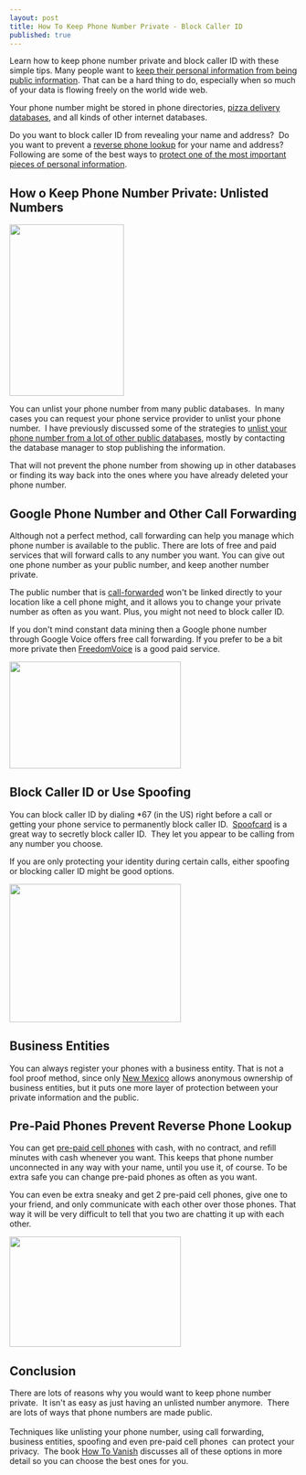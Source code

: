 ```yaml
---
layout: post
title: How To Keep Phone Number Private - Block Caller ID
published: true
---
```

<p>Learn how to keep phone number private and block caller ID with these simple tips. Many people want to <a href="http://www.howtovanish.com/2011/03/block-caller-id-prevent-reverse-phone-lookup-and-keep-your-phone-number-private" target="_blank">keep their personal information from being public information</a>. That can be a hard thing to do, especially when so much of your data is flowing freely on the world wide web.</p>
<p>Your phone number might be stored in phone directories, <a title="pizza delivery fail" href="http://www.howtovanish.com/?s=pizza+delivery+fail" target="_blank">pizza delivery databases</a>, and all kinds of other internet databases.</p>
<p>Do you want to block caller ID from revealing your name and address?  Do you want to prevent a <a href="http://www.whitepages.com/reverse_phone" target="_blank">reverse phone lookup</a> for your name and address?  Following are some of the best ways to <a title="remove personal information from the internet" href="http://www.howtovanish.com/2011/02/remove-personal-information-from-the-internet/" target="_blank">protect one of the most important pieces of personal information</a>.</p>
<h2>How o Keep Phone Number Private: Unlisted Numbers</h2>
<p><a href="http://www.howtovanish.com/wp-content/uploads/2011/03/anonymous_phone_call_by_burlapzack.jpg"><img class="aligncenter size-medium wp-image-2316" title="anonymous_phone_call_by_burlapzack" src="{{ site.baseurl }}/images/anonymous_phone_call_by_burlapzack-200x300.jpg" alt="" width="200" height="300" /></a></p>
<p>You can unlist your phone number from many public databases.  In many cases you can request your phone service provider to unlist your phone number.  I have previously discussed some of the strategies to <a href="http://www.howtovanish.com/?s=pizza+delivery+fail" target="_blank">unlist your phone number from a lot of other public databases</a>, mostly by contacting the database manager to stop publishing the information.</p>
<p>That will not prevent the phone number from showing up in other databases or finding its way back into the ones where you have already deleted your phone number.</p>
<h2>Google Phone Number and Other Call Forwarding</h2>
<p>Although not a perfect method, call forwarding can help you manage which phone number is available to the public. There are lots of free and paid services that will forward calls to any number you want. You can give out one phone number as your public number, and keep another number private.</p>
<p>The public number that is <a href="http://en.wikipedia.org/wiki/Remote_call_forwarding" target="_blank">call-forwarded</a> won't be linked directly to your location like a cell phone might, and it allows you to change your private number as often as you want. Plus, you might not need to block caller ID.</p>
<p>If you don't mind constant data mining then a Google phone number through Google Voice offers free call forwarding. If you prefer to be a bit more private then <a href="https://orders.freedomvoice.com/free-trial?utm_source=google&amp;utm_medium=cpc&amp;utm_term=call-forwarding&amp;utm_campaign=Freedom%2BVoice%2BSystems&amp;gclid=COrfxbSvz6cCFQxvbAodiFnvCg" target="_blank">FreedomVoice</a> is a good paid service.</p>
<p><a href="http://www.howtovanish.com/wp-content/uploads/2011/03/batman+and+robin+batphone.jpg"><img class="aligncenter size-medium wp-image-2317" title="batman+and+robin+batphone" src="{{ site.baseurl }}/images/batman+and+robin+batphone-300x187.jpg" alt="" width="300" height="187" /></a></p>
<h2>Block Caller ID or Use Spoofing</h2>
<p>You can block caller ID by dialing *67 (in the US) right before a call or getting your phone service to permanently block caller ID.  <a href="http://www.spoofcard.com/?utm_source=pj&amp;utm_medium=Affiliate&amp;source=pjn&amp;subid=11372" target="_blank">Spoofcard</a> is a great way to secretly block caller ID.  They let you appear to be calling from any number you choose.</p>
<p>If you are only protecting your identity during certain calls, either spoofing or blocking caller ID might be good options.</p>
<p><a href="http://www.howtovanish.com/wp-content/uploads/2011/03/finishoff.jpg"><img class="aligncenter size-medium wp-image-2318" title="finishoff" src="{{ site.baseurl }}/images/finishoff-300x242.jpg" alt="" width="300" height="242" /></a></p>
<h2>Business Entities</h2>
<p>You can always register your phones with a business entity. That is not a fool proof method, since only <a href="http://www.howtovanish.com/NMLLC">New Mexico</a> allows anonymous ownership of business entities, but it puts one more layer of protection between your private information and the public.</p>
<h2>Pre-Paid Phones Prevent Reverse Phone Lookup</h2>
<p>You can get <a title="prepaid cell phone" href="http://www.howtovanish.com/PrepaidCellPhone" target="_blank">pre-paid cell phones</a> with cash, with no contract, and refill minutes with cash whenever you want. This keeps that phone number unconnected in any way with your name, until you use it, of course. To be extra safe you can change pre-paid phones as often as you want.</p>
<p>You can even be extra sneaky and get 2 pre-paid cell phones, give one to your friend, and only communicate with each other over those phones. That way it will be very difficult to tell that you two are chatting it up with each other.</p>
<p><a href="http://www.howtovanish.com/wp-content/uploads/2011/03/obama.jpg"><img class="aligncenter size-medium wp-image-2319" title="obama" src="{{ site.baseurl }}/images/obama-300x193.jpg" alt="" width="300" height="193" /></a></p>
<h2>Conclusion</h2>
<p>There are lots of reasons why you would want to keep phone number private.  It isn't as easy as just having an unlisted number anymore.  There are lots of ways that phone numbers are made public.  <br/><br/>Techniques like unlisting your phone number, using call forwarding, business entities, spoofing and even pre-paid cell phones  can protect your privacy.  The book <a href="http://www.howtovanish.com/HTVBook">How To Vanish</a> discusses all of these options in more detail so you can choose the best ones for you.</p>
